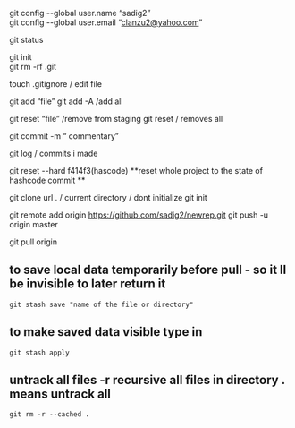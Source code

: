 git config --global user.name “sadig2”  
git config --global user.email “clanzu2@yahoo.com”  

git status  

git init    
git rm -rf .git  

touch .gitignore  / edit file 

git add “file” 
git add -A   /add all

git reset “file” /remove from staging 
git reset  / removes all

git commit -m “ commentary”

git log / commits i made  

git reset --hard f414f3(hascode)  **reset whole project to the state of hashcode commit ** 

git clone  url  .  / current directory  / dont initialize git init 



git remote add origin https://github.com/sadig2/newrep.git
git push -u origin master

git pull origin


## to save local data temporarily  before pull    - so it ll be invisible to later return it 

    git stash save "name of the file or directory"

## to make saved data visible type in 

    git stash apply
## untrack all files   -r recursive   all files  in directory   . means untrack all 
    git rm -r --cached .

        
